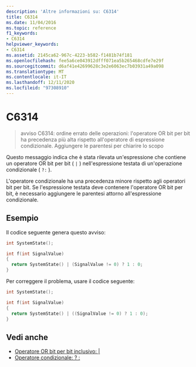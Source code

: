 ```yaml
---
description: 'Altre informazioni su: C6314'
title: C6314
ms.date: 11/04/2016
ms.topic: reference
f1_keywords:
- C6314
helpviewer_keywords:
- C6314
ms.assetid: 2145ca62-967c-4223-b582-f1481b74f181
ms.openlocfilehash: fee5a6ce043912dfff071ea5b265468cdfe7e29f
ms.sourcegitcommit: d6af41e42699628c3e2e6063ec7b03931a49a098
ms.translationtype: MT
ms.contentlocale: it-IT
ms.lasthandoff: 12/11/2020
ms.locfileid: "97308910"
---
```

# <a name="c6314"></a>C6314

> avviso C6314: ordine errato delle operazioni: l'operatore OR bit per bit ha precedenza più alta rispetto all'operatore di espressione condizionale. Aggiungere le parentesi per chiarire lo scopo

Questo messaggio indica che è stata rilevata un'espressione che contiene un operatore OR bit per bit ( `|` ) nell'espressione testata di un'operazione condizionale ( `?:` ).

L'operatore condizionale ha una precedenza minore rispetto agli operatori bit per bit. Se l'espressione testata deve contenere l'operatore OR bit per bit, è necessario aggiungere le parentesi attorno all'espressione condizionale.

## <a name="example"></a>Esempio

Il codice seguente genera questo avviso:

```cpp
int SystemState();

int f(int SignalValue)
{
  return SystemState() | (SignalValue != 0) ? 1 : 0;
}
```

Per correggere il problema, usare il codice seguente:

```cpp
int SystemState();

int f(int SignalValue)
{
  return SystemState() | ((SignalValue != 0) ? 1 : 0);
}
```

## <a name="see-also"></a>Vedi anche

- [Operatore OR bit per bit inclusivo: &#124;](../cpp/bitwise-inclusive-or-operator-pipe.md)
- [Operatore condizionale: ? :](../cpp/conditional-operator-q.md)
